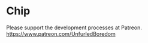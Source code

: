 # Chip


Please support the development processes at Patreon. https://www.patreon.com/UnfurledBoredom
